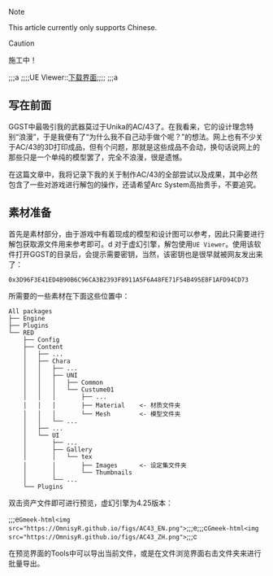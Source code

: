 > [!NOTE]
> This article currently only supports Chinese.

> [!CAUTION]
> 施工中！

<!-- ##{"script":"<script src='https://OmnisyR.github.io/assets/HyperTOC.js'></script>"}## -->

;;;a
;;;;UE Viewer::[下载界面](https://www.gildor.org/en/projects/umodel#files);;;;
;;;a
## 写在前面
GGST中最吸引我的武器莫过于Unika的AC/43了。在我看来，它的设计理念特别“浪漫”，于是我便有了“为什么我不自己动手做个呢？”的想法。网上也有不少关于AC/43的3D打印成品，但有个问题，那就是这些成品不会动，换句话说网上的那些只是一个单纯的模型罢了，完全不浪漫，很是遗憾。

在这篇文章中，我将记录下我的关于制作AC/43的全部尝试以及成果，其中必然包含了一些对游戏进行解包的操作，还请希望Arc System高抬贵手，不要追究。

## 素材准备
首先是素材部分，由于游戏中有着现成的模型和设计图可以参考，因此只需要进行解包获取源文件用来参考即可。d
对于虚幻引擎，解包使用`UE Viewer`。使用该软件打开GGST的目录后，会提示需要密钥，当然，该密钥也是很早就被网友发出来了：
```
0x3D96F3E41ED4B90B6C96CA3B2393F8911A5F6A48FE71F54B495E8F1AFD94CD73
```
所需要的一些素材在下面这些位置中：
```
All packages
├── Engine
├── Plugins
└── RED
    ├── Config
    ├── Content
    │   ├── ...
    │   ├── Chara
    │   │   ├── ...
    │   │   ├── UNI
    │   │   │   ├── Common
    │   │   │   └── Custume01
    │   │   │       ├── ...
    │   │   │       ├── Material    <- 材质文件夹
    │   │   │       └── Mesh        <- 模型文件夹
    │   │   └── ...
    │   ├── ...
    │   └── UI
    │       ├── ...
    │       ├── Gallery
    │       │   └── tex
    │       │       ├── Images      <- 设定集文件夹
    │       │       └── Thumbnails
    │       └── ...
    └── Plugins
```
双击资产文件即可进行预览，虚幻引擎为4.25版本：

;;;e`Gmeek-html<img src="https://OmnisyR.github.io/figs/AC43_EN.png">`;;;e;;;c`Gmeek-html<img src="https://OmnisyR.github.io/figs/AC43_ZH.png">`;;;c

在预览界面的Tools中可以导出当前文件，或是在文件浏览界面右击文件夹来进行批量导出。
